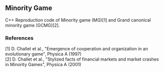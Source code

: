 ## Minority Game

C++ Reproduction code of Minority game (MG)[1] and Grand canonical minority game (GCMG)[2].

### References
[1] D. Challet et al., "Emergence of cooperation and organization in an evolutionary game", Physica A (1997)  
[2] D. Challet et al., "Stylized facts of financial markets and market crashes in Minority Games", Physica A (2001) 
